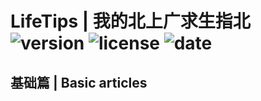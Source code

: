 # LifeTips | 我的北上广求生指北 ![version](https://img.shields.io/badge/version-0.0.2-yello.svg?cacheSeconds=2592000) ![license](https://img.shields.io/badge/license-apache2-green.svg) ![date](https://img.shields.io/date/1600161420.svg)


## 基础篇 | Basic articles